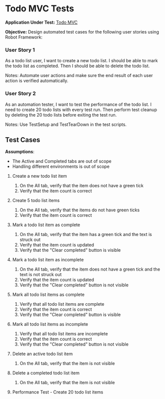 # Todo MVC Tests

**Application Under Test:** [Todo MVC](https://todomvc.com/examples/react/#/)

**Objective:** Design automated test cases for the following user stories using Robot Framework:

### User Story 1
As a todo list user, I want to create a new todo list.
I should be able to mark the todo list as completed.
Then I should be able to delete the todo list.

Notes: Automate user actions and make sure the end result of each user action is verified automatically.

### User Story 2
As an automation tester, I want to test the performance of the todo list.
I need to create 20 todo lists with every test run.
Then perform test cleanup by deleting the 20 todo lists before exiting the test run.

Notes: Use TestSetup and TestTearDown in the test scripts.

## Test Cases
**Assumptions**: <br>
- The Active and Completed tabs are out of scope
- Handling different environments is out of scope

1. Create a new todo list item
    1. On the All tab, verify that the item does not have a green tick
    2. Verify that the item count is correct

2. Create 5 todo list items
    1. On the All tab, verify that the items do not have green ticks
    2. Verify that the item count is correct

3. Mark a todo list item as complete
    1. On the All tab, verify that the item has a green tick and the text is struck out
    2. Verify that the item count is updated
    3. Verify that the "Clear completed" button is visible

4. Mark a todo list item as incomplete
    1. On the All tab, verify that the item does not have a green tick and the text is not struck out
    2. Verify that the item count is updated
    3. Verify that the "Clear completed" button is not visible

5. Mark all todo list items as complete
    1. Verify that all todo list items are complete
    2. Verify that the item count is correct
    3. Verify that the "Clear completed" button is visible

6. Mark all todo list items as incomplete
    1. Verify that all todo list items are incomplete
    2. Verify that the item count is correct
    3. Verify that the "Clear completed" button is not visible

7. Delete an active todo list item
    1. On the All tab, verify that the item is not visible

8. Delete a completed todo list item
    1. On the All tab, verify that the item is not visible
    
9. Performance Test - Create 20 todo list items